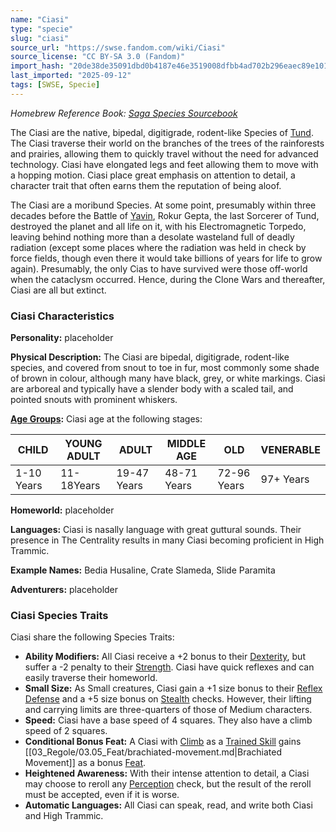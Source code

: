 ```yaml
---
name: "Ciasi"
type: "specie"
slug: "ciasi"
source_url: "https://swse.fandom.com/wiki/Ciasi"
source_license: "CC BY-SA 3.0 (Fandom)"
import_hash: "20de38de35091dbd0b4187e46e3519008dfbb4ad702b296eaec89e10105b937c"
last_imported: "2025-09-12"
tags: [SWSE, Specie]
---
```

*Homebrew Reference Book: [Saga Species Sourcebook](https://swse.fandom.com/wiki/Saga_Species_Sourcebook)*

The Ciasi are the native, bipedal, digitigrade, rodent-like Species of [Tund](https://swse.fandom.com/wiki/Tund). The Ciasi traverse their world on the branches of the trees of the rainforests and prairies, allowing them to quickly travel without the need for advanced technology. Ciasi have elongated legs and feet allowing them to move with a hopping motion. Ciasi place great emphasis on attention to detail, a character trait that often earns them the reputation of being aloof.

The Ciasi are a moribund Species. At some point, presumably within three decades before the Battle of [Yavin](https://swse.fandom.com/wiki/Yavin), Rokur Gepta, the last Sorcerer of Tund, destroyed the planet and all life on it, with his Electromagnetic Torpedo, leaving behind nothing more than a desolate wasteland full of deadly radiation (except some places where the radiation was held in check by force fields, though even there it would take billions of years for life to grow again). Presumably, the only Cias to have survived were those off-world when the cataclysm occurred. Hence, during the Clone Wars and thereafter, Ciasi are all but extinct.

### Ciasi Characteristics
**Personality:** placeholder

**Physical Description:** The Ciasi are bipedal, digitigrade, rodent-like species, and covered from snout to toe in fur, most commonly some shade of brown in colour, although many have black, grey, or white markings. Ciasi are arboreal and typically have a slender body with a scaled tail, and pointed snouts with prominent whiskers.

**[Age Groups](https://swse.fandom.com/wiki/Age_Groups):** Ciasi age at the following stages:

| **CHILD** | **YOUNG  ADULT** | **ADULT** | **MIDDLE  AGE** | **OLD** | **VENERABLE** |
| --- | --- | --- | --- | --- | --- |
| 1-10 Years | 11-18Years | 19-47 Years | 48-71 Years | 72-96 Years | 97+ Years |

**Homeworld:** placeholder

**Languages:** Ciasi is nasally language with great guttural sounds. Their presence in The Centrality results in many Ciasi becoming proficient in High Trammic.

**Example Names:** Bedia Husaline, Crate Slameda, Slide Paramita

**Adventurers:** placeholder

### Ciasi Species Traits
Ciasi share the following Species Traits:
- **Ability Modifiers:** All Ciasi receive a +2 bonus to their [Dexterity](https://swse.fandom.com/wiki/Dexterity), but suffer a -2 penalty to their [Strength](https://swse.fandom.com/wiki/Strength). Ciasi have quick reflexes and can easily traverse their homeworld.
- **Small Size:** As Small creatures, Ciasi gain a +1 size bonus to their [Reflex Defense](https://swse.fandom.com/wiki/Combat) and a +5 size bonus on [Stealth](https://swse.fandom.com/wiki/Stealth) checks. However, their lifting and carrying limits are three-quarters of those of Medium characters.
- **Speed:** Ciasi have a base speed of 4 squares. They also have a climb speed of 2 squares.
- **Conditional Bonus Feat:** A Ciasi with [Climb](https://swse.fandom.com/wiki/Climb) as a [Trained Skill](https://swse.fandom.com/wiki/Trained_Skill) gains [[03_Regole/03.05_Feat/brachiated-movement.md|Brachiated Movement]] as a bonus [Feat](https://swse.fandom.com/wiki/Feats).
- **Heightened Awareness:** With their intense attention to detail, a Ciasi may choose to reroll any [Perception](https://swse.fandom.com/wiki/Perception) check, but the result of the reroll must be accepted, even if it is worse.
- **Automatic Languages:** All Ciasi can speak, read, and write both Ciasi and High Trammic.